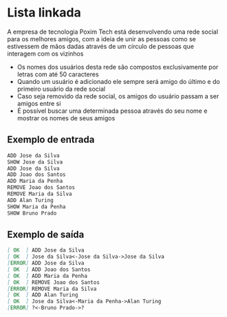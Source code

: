 # Lista linkada

A empresa de tecnologia Poxim Tech está
desenvolvendo uma rede social para os melhores
amigos, com a ideia de unir as pessoas como se
estivessem de mãos dadas através de um círculo de
pessoas que interagem com os vizinhos

* Os nomes dos usuários desta rede são compostos
exclusivamente por letras com até 50 caracteres
* Quando um usuário é adicionado ele sempre será
amigo do último e do primeiro usuário da rede social
* Caso seja removido da rede social, os amigos do
usuário passam a ser amigos entre si
* É possível buscar uma determinada pessoa através
do seu nome e mostrar os nomes de seus amigos

## Exemplo de entrada

```markdown
ADD Jose da Silva
SHOW Jose da Silva
ADD Jose da Silva
ADD Joao dos Santos
ADD Maria da Penha
REMOVE Joao dos Santos
REMOVE Maria da Silva
ADD Alan Turing
SHOW Maria da Penha
SHOW Bruno Prado
```

## Exemplo de saída

```markdown
[ OK  ] ADD Jose da Silva
[ OK  ] Jose da Silva<-Jose da Silva->Jose da Silva
[ERROR] ADD Jose da Silva
[ OK  ] ADD Joao dos Santos
[ OK  ] ADD Maria da Penha
[ OK  ] REMOVE Joao dos Santos
[ERROR] REMOVE Maria da Silva
[ OK  ] ADD Alan Turing
[ OK  ] Jose da Silva<-Maria da Penha->Alan Turing
[ERROR] ?<-Bruno Prado->?
```
